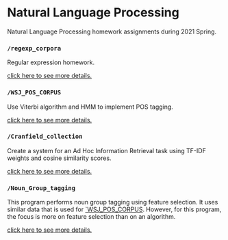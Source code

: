 # Natural Language Processing
Natural Language Processing homework assignments during 2021 Spring.

### `/regexp_corpora`
Regular expression homework. 

[click here to see more details.](./regexp_corpora/README.md)


### `/WSJ_POS_CORPUS`
Use Viterbi algorithm and HMM to implement POS tagging. 

[click here to see more details.](./WSJ_POS_CORPUS/README.md)

### `/Cranfield_collection`
Create a system for an Ad Hoc Information Retrieval task using TF-IDF weights and cosine similarity scores. 

[click here to see more details.](./Cranfield_collection/README.md)

### `/Noun_Group_tagging`
This program performs noun group tagging using feature selection. It uses similar data that is used for [`WSJ\_POS\_CORPUS](../WSJ_POS_CORPUS). However, for this program, the focus is more on feature selection than on an algorithm.

[click here to see more details.](./Noun_Group_tagger/README.md)
